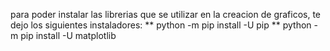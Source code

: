 para poder instalar las librerias que se utilizar en la creacion de graficos, te dejo los siguientes instaladores: 
    ** python -m pip install -U pip
    ** python -m pip install -U matplotlib